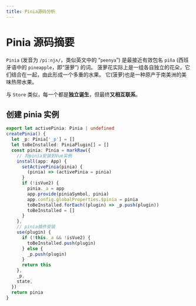 ```yaml
---
title: Pinia源码分析
---
```


# Pinia 源码摘要

`Pinia` (发音为 `/piːnjʌ/`，类似英文中的 “`peenya`”) 是最接近有效包名 `piña` (西班牙语中的 `pineapple`，即“菠萝”) 的词。 菠萝花实际上是一组各自独立的花朵，它们结合在一起，由此形成一个多重的水果。 它(菠萝)也是一种原产于南美洲的美味热带水果。

与 `Store` 类似，每一个都是**独立诞生**，但最终**又相互联系**。

## 创建 pinia 实例

```ts
export let activePinia: Pinia | undefined
createPinia() {
  let _p: Pinia['_p'] = []
  let toBeInstalled: PiniaPlugin[] = []
  const pinia: Pinia = markRaw({
    // 将pinia安装到Vue实例
    install(app: App) {
      setActivePinia(pinia) {
        (pinia) => (activePinia = pinia)
      }
      if (!isVue2) {
        pinia._a = app
        app.provide(piniaSymbol, pinia)
        app.config.globalProperties.$pinia = pinia
        toBeInstalled.forEach((plugin) => _p.push(plugin))
        toBeInstalled = []
      }
    },
    // pinia插件安装
    use(plugin) {
      if (!this._a && !isVue2) {
        toBeInstalled.push(plugin)
      } else {
        _p.push(plugin)
      }
      return this
    },
    _p,
    state,
  })
  return pinia
}
```
